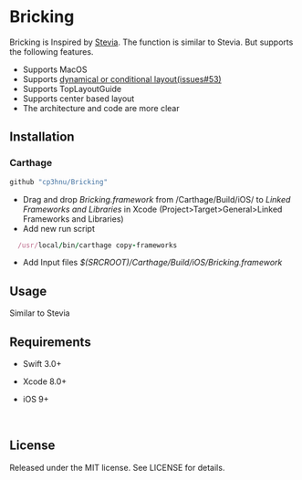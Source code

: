 # Bricking

Bricking is Inspired by [Stevia](https://github.com/freshOS/Stevia). The function is similar to Stevia. But supports the following features.

- Supports MacOS
- Supports [dynamical or conditional layout(issues#53)](https://github.com/freshOS/Stevia/issues/53)
- Supports TopLayoutGuide
- Supports center based layout
- The architecture and code are more clear



## Installation

### Carthage

```swift
github "cp3hnu/Bricking"
```

- Drag and drop *Bricking.framework* from /Carthage/Build/iOS/ to *Linked Frameworks and Libraries* in Xcode (Project>Target>General>Linked Frameworks and Libraries)
- Add new run script

```ruby
  /usr/local/bin/carthage copy-frameworks
```

- Add Input files *$(SRCROOT)/Carthage/Build/iOS/Bricking.framework*



## Usage

 Similar to Stevia



## Requirements

- Swift 3.0+

- Xcode 8.0+

- iOS 9+

  ​

## License

Released under the MIT license. See LICENSE for details.